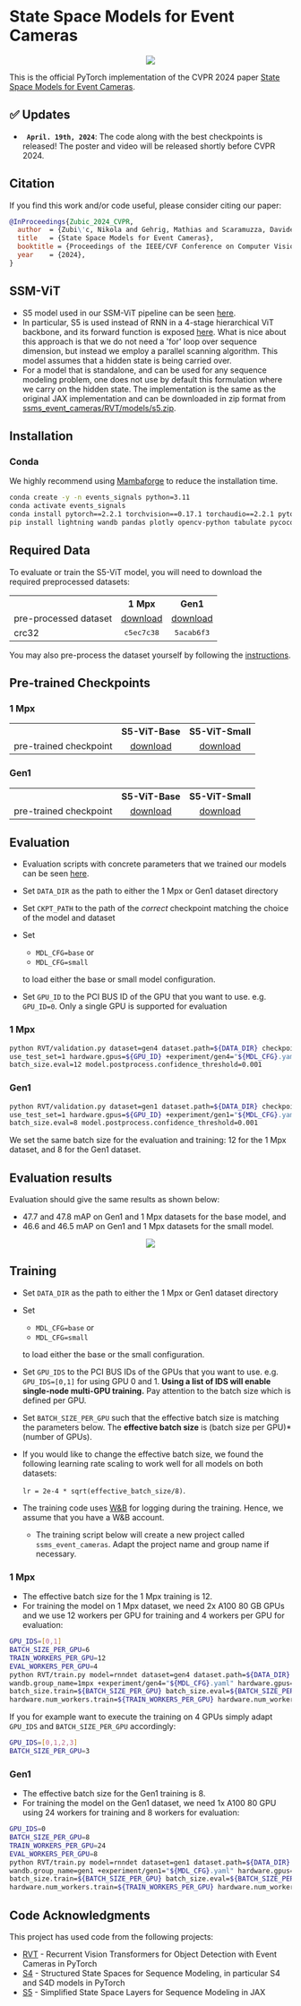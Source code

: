 # State Space Models for Event Cameras
<p align="center">
  <img src="https://rpg.ifi.uzh.ch/img/papers/CVPR2024_Zubic.png">
</p>

This is the official PyTorch implementation of the CVPR 2024 paper [State Space Models for Event Cameras](https://arxiv.org/abs/2402.15584).

## :white_check_mark: Updates
* **` April. 19th, 2024`**: The code along with the best checkpoints is released! The poster and video will be released shortly before CVPR 2024.

## Citation
If you find this work and/or code useful, please consider citing our paper:

```bibtex
@InProceedings{Zubic_2024_CVPR,
  author  = {Zubi\'c, Nikola and Gehrig, Mathias and Scaramuzza, Davide},
  title   = {State Space Models for Event Cameras},
  booktitle = {Proceedings of the IEEE/CVF Conference on Computer Vision and Pattern Recognition (CVPR)},
  year    = {2024},
}
```

## SSM-ViT
- S5 model used in our SSM-ViT pipeline can be seen [here](https://github.com/NikolaZubic/ssms_event_cameras/tree/master/RVT/models/layers/s5).
- In particular, S5 is used instead of RNN in a 4-stage hierarchical ViT backbone, and its forward function is exposed [here](https://github.com/NikolaZubic/ssms_event_cameras/blob/master/RVT/models/detection/recurrent_backbone/maxvit_rnn.py#L245). What is nice about this approach is that we do not need a 'for' loop over sequence dimension, but instead we employ a parallel scanning algorithm. This model assumes that a hidden state is being carried over.
- For a model that is standalone, and can be used for any sequence modeling problem, one does not use by default this formulation where we carry on the hidden state. The implementation is the same as the original JAX implementation and can be downloaded in zip format from [ssms_event_cameras/RVT/models/s5.zip](https://github.com/NikolaZubic/ssms_event_cameras/raw/master/RVT/models/s5.zip).

## Installation
### Conda
We highly recommend using [Mambaforge](https://github.com/conda-forge/miniforge#mambaforge) to reduce the installation time.
```Bash
conda create -y -n events_signals python=3.11
conda activate events_signals
conda install pytorch==2.2.1 torchvision==0.17.1 torchaudio==2.2.1 pytorch-cuda=11.8 -c pytorch -c nvidia
pip install lightning wandb pandas plotly opencv-python tabulate pycocotools bbox-visualizer StrEnum hydra-core einops torchdata tqdm numba h5py hdf5plugin lovely-tensors tensorboardX pykeops scikit-learn          
```

## Required Data
To evaluate or train the S5-ViT model, you will need to download the required preprocessed datasets:

<table><tbody>
<th valign="bottom"></th>
<th valign="bottom">1 Mpx</th>
<th valign="bottom">Gen1</th>
<tr><td align="left">pre-processed dataset</td>
<td align="center"><a href="https://download.ifi.uzh.ch/rpg/RVT/datasets/preprocessed/gen4.tar">download</a></td>
<td align="center"><a href="https://download.ifi.uzh.ch/rpg/RVT/datasets/preprocessed/gen1.tar">download</a></td>
</tr>
<tr><td align="left">crc32</td>
<td align="center"><tt>c5ec7c38</tt></td>
<td align="center"><tt>5acab6f3</tt></td>
</tr>
</tbody></table>

You may also pre-process the dataset yourself by following the [instructions](https://github.com/NikolaZubic/ssms_event_cameras/blob/master/RVT/scripts/genx/README.md).

## Pre-trained Checkpoints
### 1 Mpx
<table><tbody>
<th valign="bottom"></th>
<th valign="bottom">S5-ViT-Base</th>
<th valign="bottom">S5-ViT-Small</th>
<tr><td align="left">pre-trained checkpoint</td>
<td align="center"><a href="https://download.ifi.uzh.ch/rpg/CVPR24_Zubic/gen4_base.ckpt">download</a></td>
<td align="center"><a href="https://download.ifi.uzh.ch/rpg/CVPR24_Zubic/gen4_small.ckpt">download</a></td>
</tr>
</tbody></table>

### Gen1
<table><tbody>
<th valign="bottom"></th>
<th valign="bottom">S5-ViT-Base</th>
<th valign="bottom">S5-ViT-Small</th>
<tr><td align="left">pre-trained checkpoint</td>
<td align="center"><a href="https://download.ifi.uzh.ch/rpg/CVPR24_Zubic/gen1_base.ckpt">download</a></td>
<td align="center"><a href="https://download.ifi.uzh.ch/rpg/CVPR24_Zubic/gen1_small.ckpt">download</a></td>
</tr>
</tbody></table>

## Evaluation
- Evaluation scripts with concrete parameters that we trained our models can be seen [here](https://github.com/NikolaZubic/ssms_event_cameras/tree/master/scripts).
- Set `DATA_DIR` as the path to either the 1 Mpx or Gen1 dataset directory
- Set `CKPT_PATH` to the path of the *correct* checkpoint matching the choice of the model and dataset
- Set
  - `MDL_CFG=base` or
  - `MDL_CFG=small`
      
  to load either the base or small model configuration.
- Set `GPU_ID` to the PCI BUS ID of the GPU that you want to use. e.g. `GPU_ID=0`.
  Only a single GPU is supported for evaluation
### 1 Mpx
```Bash
python RVT/validation.py dataset=gen4 dataset.path=${DATA_DIR} checkpoint=${CKPT_PATH} \
use_test_set=1 hardware.gpus=${GPU_ID} +experiment/gen4="${MDL_CFG}.yaml" \
batch_size.eval=12 model.postprocess.confidence_threshold=0.001
```
### Gen1
```Bash
python RVT/validation.py dataset=gen1 dataset.path=${DATA_DIR} checkpoint=${CKPT_PATH} \
use_test_set=1 hardware.gpus=${GPU_ID} +experiment/gen1="${MDL_CFG}.yaml" \
batch_size.eval=8 model.postprocess.confidence_threshold=0.001
```
We set the same batch size for the evaluation and training: 12 for the 1 Mpx dataset, and 8 for the Gen1 dataset.

## Evaluation results
Evaluation should give the same results as shown below:
- 47.7 and 47.8 mAP on Gen1 and 1 Mpx datasets for the base model, and
- 46.6 and 46.5 mAP on Gen1 and 1 Mpx datasets for the small model.
<p align="center">
  <img src="https://github.com/NikolaZubic/ssms_event_cameras/blob/master/scripts/checkpoints.png">
</p>

## Training
- Set `DATA_DIR` as the path to either the 1 Mpx or Gen1 dataset directory
- Set
    - `MDL_CFG=base` or
    - `MDL_CFG=small`
  
  to load either the base or the small configuration.
- Set `GPU_IDS` to the PCI BUS IDs of the GPUs that you want to use. e.g. `GPU_IDS=[0,1]` for using GPU 0 and 1.
  **Using a list of IDS will enable single-node multi-GPU training.**
  Pay attention to the batch size which is defined per GPU.
- Set `BATCH_SIZE_PER_GPU` such that the effective batch size is matching the parameters below.
  The **effective batch size** is (batch size per GPU)*(number of GPUs).
- If you would like to change the effective batch size, we found the following learning rate scaling to work well for 
all models on both datasets:
  
  `lr = 2e-4 * sqrt(effective_batch_size/8)`.
- The training code uses [W&B](https://wandb.ai/) for logging during the training.
Hence, we assume that you have a W&B account. 
  - The training script below will create a new project called `ssms_event_cameras`. Adapt the project name and group name if necessary.
 
### 1 Mpx
- The effective batch size for the 1 Mpx training is 12.
- For training the model on 1 Mpx dataset, we need 2x A100 80 GB GPUs and we use 12 workers per GPU for training and 4 workers per GPU for evaluation:
```Bash
GPU_IDS=[0,1]
BATCH_SIZE_PER_GPU=6
TRAIN_WORKERS_PER_GPU=12
EVAL_WORKERS_PER_GPU=4
python RVT/train.py model=rnndet dataset=gen4 dataset.path=${DATA_DIR} wandb.project_name=ssms_event_cameras \
wandb.group_name=1mpx +experiment/gen4="${MDL_CFG}.yaml" hardware.gpus=${GPU_IDS} \
batch_size.train=${BATCH_SIZE_PER_GPU} batch_size.eval=${BATCH_SIZE_PER_GPU} \
hardware.num_workers.train=${TRAIN_WORKERS_PER_GPU} hardware.num_workers.eval=${EVAL_WORKERS_PER_GPU}
```
If you for example want to execute the training on 4 GPUs simply adapt `GPU_IDS` and `BATCH_SIZE_PER_GPU` accordingly:
```Bash
GPU_IDS=[0,1,2,3]
BATCH_SIZE_PER_GPU=3
```
### Gen1
- The effective batch size for the Gen1 training is 8.
- For training the model on the Gen1 dataset, we need 1x A100 80 GPU using 24 workers for training and 8 workers for evaluation:
```Bash
GPU_IDS=0
BATCH_SIZE_PER_GPU=8
TRAIN_WORKERS_PER_GPU=24
EVAL_WORKERS_PER_GPU=8
python RVT/train.py model=rnndet dataset=gen1 dataset.path=${DATA_DIR} wandb.project_name=ssms_event_cameras \
wandb.group_name=gen1 +experiment/gen1="${MDL_CFG}.yaml" hardware.gpus=${GPU_IDS} \
batch_size.train=${BATCH_SIZE_PER_GPU} batch_size.eval=${BATCH_SIZE_PER_GPU} \
hardware.num_workers.train=${TRAIN_WORKERS_PER_GPU} hardware.num_workers.eval=${EVAL_WORKERS_PER_GPU}
```

## Code Acknowledgments
This project has used code from the following projects:
- [RVT](https://github.com/uzh-rpg/RVT) - Recurrent Vision Transformers for Object Detection with Event Cameras in PyTorch
- [S4](https://github.com/state-spaces/s4) - Structured State Spaces for Sequence Modeling, in particular S4 and S4D models in PyTorch
- [S5](https://github.com/lindermanlab/S5) - Simplified State Space Layers for Sequence Modeling in JAX
